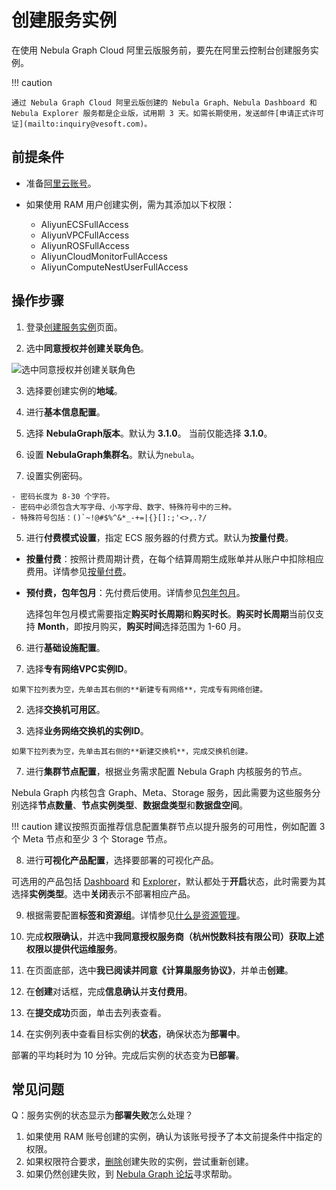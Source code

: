 # 创建服务实例

在使用 Nebula Graph Cloud 阿里云版服务前，要先在阿里云控制台创建服务实例。

!!! caution

    通过 Nebula Graph Cloud 阿里云版创建的 Nebula Graph、Nebula Dashboard 和 Nebula Explorer 服务都是企业版，试用期 3 天。如需长期使用，发送邮件[申请正式许可证](mailto:inquiry@vesoft.com)。

## 前提条件

- 准备[阿里云账号](https://help.aliyun.com/document_detail/324606.html)。

- 如果使用 RAM 用户创建实例，需为其添加以下权限：

  - AliyunECSFullAccess
  - AliyunVPCFullAccess
  - AliyunROSFullAccess
  - AliyunCloudMonitorFullAccess
  - AliyunComputeNestUserFullAccess

## 操作步骤

1. 登录[创建服务实例](https://computenest.console.aliyun.com/user/cn-hangzhou/serviceInstanceCreate?ServiceId=service-9a6808fad8b143ae8eed)页面。

2. 选中**同意授权并创建关联角色**。

  ![选中同意授权并创建关联角色](https://docs-cdn.nebula-graph.com.cn/figures/authorize-compute-nest_cn_2022.05.30.png)

3. 选择要创建实例的**地域**。

4. 进行**基本信息配置**。
  
  1. 选择 **NebulaGraph版本**。默认为 **3.1.0**。
  当前仅能选择 **3.1.0**。
  
  2. 设置 **NebulaGraph集群名**。默认为`nebula`。
  
  3. 设置实例密码。
  
    - 密码长度为 8-30 个字符。
    - 密码中必须包含大写字母、小写字母、数字、特殊符号中的三种。
    - 特殊符号包括：()`~!@#$%^&*_-+=|{}[]:;'<>,.?/

5. 进行**付费模式设置**，指定 ECS 服务器的付费方式。默认为**按量付费**。

  - **按量付费**：按照计费周期计费，在每个结算周期生成账单并从账户中扣除相应费用。详情参见[按量付费](https://help.aliyun.com/document_detail/40653.html)。

  - **预付费，包年包月**：先付费后使用。详情参见[包年包月](https://help.aliyun.com/document_detail/56220.html)。
  
    选择包年包月模式需要指定**购买时长周期**和**购买时长**。**购买时长周期**当前仅支持 **Month**，即按月购买，**购买时间**选择范围为 1-60 月。
  
6. 进行**基础设施配置**。

  1. 选择**专有网络VPC实例ID**。
  
    如果下拉列表为空，先单击其右侧的**新建专有网络**，完成专有网络创建。

  2. 选择**交换机可用区**。

  3. 选择**业务网络交换机的实例ID**。
  
    如果下拉列表为空，先单击其右侧的**新建交换机**，完成交换机创建。

7. 进行**集群节点配置**，根据业务需求配置 Nebula Graph 内核服务的节点。

  Nebula Graph 内核包含 Graph、Meta、Storage 服务，因此需要为这些服务分别选择**节点数量**、**节点实例类型**、**数据盘类型**和**数据盘空间**。

  !!! caution
        建议按照页面推荐信息配置集群节点以提升服务的可用性，例如配置 3 个 Meta 节点和至少 3 个 Storage 节点。

8. 进行**可视化产品配置**，选择要部署的可视化产品。
  
  可选用的产品包括 [Dashboard](../../nebula-dashboard-ent/1.what-is-dashboard-ent.md) 和 [Explorer](../../nebula-explorer/about-explorer/ex-ug-what-is-explorer.md)，默认都处于**开启**状态，此时需要为其选择**实例类型**。选中**关闭**表示不部署相应产品。

9. 根据需要配置**标签和资源组**。详情参见[什么是资源管理](https://help.aliyun.com/document_detail/94475.html)。

10. 完成**权限确认**，并选中**我同意授权服务商（杭州悦数科技有限公司）获取上述权限以提供代运维服务**。

11. 在页面底部，选中**我已阅读并同意《计算巢服务协议》**，并单击**创建**。

12. 在**创建**对话框，完成**信息确认**并**支付费用**。

13. 在**提交成功**页面，单击去列表查看。

14. 在实例列表中查看目标实例的**状态**，确保状态为**部署中**。

  部署的平均耗时为 10 分钟。完成后实例的状态变为**已部署**。

## 常见问题

Q：服务实例的状态显示为**部署失败**怎么处理？

1. 如果使用 RAM 账号创建的实例，确认为该账号授予了本文前提条件中指定的权限。
2. 如果权限符合要求，[删除](https://help.aliyun.com/document_detail/290837.html)创建失败的实例，尝试重新创建。
3. 如果仍然创建失败，到 [Nebula Graph 论坛](https://discuss.nebula-graph.com.cn/)寻求帮助。
